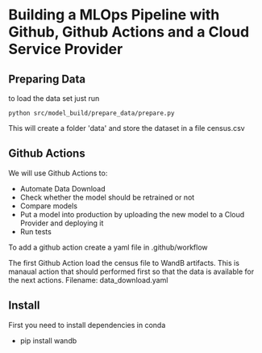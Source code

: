 # Building a MLOps Pipeline with Github, Github Actions and a Cloud Service Provider

## Preparing Data
to load the data set just run
```
python src/model_build/prepare_data/prepare.py
```

This will create a folder 'data' and store the dataset in a file census.csv

## Github Actions

We will use Github Actions to:
- Automate Data Download
- Check whether the model should be retrained or not
- Compare models
- Put a model into production by uploading the new model to a Cloud Provider and deploying it
- Run tests

To add a github action create a yaml file in .github/workflow

The first Github Action load the census file to WandB artifacts. This is manaual action that should performed first so that the data is available for the next actions.
Filename: data_download.yaml

## Install 

First you need to install dependencies in conda
- pip install wandb
